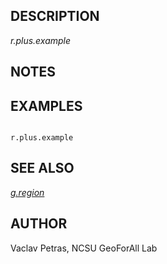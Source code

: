 
## DESCRIPTION

*r.plus.example*

## NOTES

## EXAMPLES

```

r.plus.example

```

## SEE ALSO

*[g.region](g.region.html)*

## AUTHOR

Vaclav Petras, NCSU GeoForAll Lab
